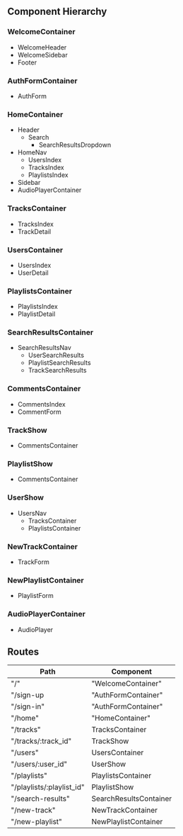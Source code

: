 ## Component Hierarchy

### WelcomeContainer
  * WelcomeHeader
  * WelcomeSidebar
  * Footer

### AuthFormContainer
  * AuthForm  
  
### HomeContainer
  * Header
    * Search
      * SearchResultsDropdown
  * HomeNav
    * UsersIndex
    * TracksIndex
    * PlaylistsIndex
  * Sidebar
  * AudioPlayerContainer

### TracksContainer
  * TracksIndex
  * TrackDetail
  
### UsersContainer
  * UsersIndex
  * UserDetail
  
### PlaylistsContainer
  * PlaylistsIndex
  * PlaylistDetail
  
### SearchResultsContainer
  * SearchResultsNav
    * UserSearchResults
    * PlaylistSearchResults
    * TrackSearchResults
  
### CommentsContainer
  * CommentsIndex
  * CommentForm
  
### TrackShow
  * CommentsContainer

### PlaylistShow
  * CommentsContainer

### UserShow
  * UsersNav
    * TracksContainer
    * PlaylistsContainer

### NewTrackContainer
  * TrackForm
  
### NewPlaylistContainer
  * PlaylistForm
  
### AudioPlayerContainer
 * AudioPlayer
    
## Routes

|Path   | Component   |
|-------|-------------|
| "/" | "WelcomeContainer" |
| "/sign-up | "AuthFormContainer" |
| "/sign-in" | "AuthFormContainer" |
| "/home" | "HomeContainer" |
| "/tracks" | TracksContainer |
| "/tracks/:track_id" | TrackShow |
| "/users" | UsersContainer |
| "/users/:user_id" | UserShow |
| "/playlists" | PlaylistsContainer |
| "/playlists/:playlist_id" | PlaylistShow |
| "/search-results" | SearchResultsContainer |
| "/new-track" | NewTrackContainer
| "/new-playlist" | NewPlaylistContainer |

  
  


  
 
    

  




    
